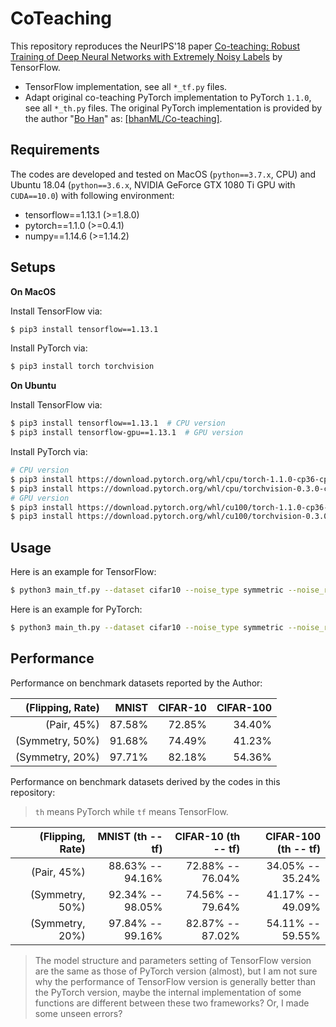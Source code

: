 # CoTeaching

This repository reproduces the NeurIPS'18 paper
[Co-teaching: Robust Training of Deep Neural Networks with Extremely Noisy Labels](
https://papers.nips.cc/paper/8072-co-teaching-robust-training-of-deep-neural-networks-with-extremely-noisy-labels.pdf) 
by TensorFlow.

- TensorFlow implementation, see all `*_tf.py` files.
- Adapt original co-teaching PyTorch implementation to PyTorch `1.1.0`, see all `*_th.py` files. The original PyTorch
implementation is provided by the author "[Bo Han](https://bhanml.github.io)" as: [[bhanML/Co-teaching]](
https://github.com/bhanML/Co-teaching).

## Requirements
The codes are developed and tested on MacOS (`python==3.7.x`, CPU) and Ubuntu 18.04 (`python==3.6.x`, NVIDIA GeForce GTX 
1080 Ti GPU with `CUDA==10.0`) with following environment:
- tensorflow==1.13.1 (>=1.8.0)
- pytorch==1.1.0 (>=0.4.1)
- numpy==1.14.6 (>=1.14.2)

## Setups
**On MacOS**

Install TensorFlow via:
```bash
$ pip3 install tensorflow==1.13.1
```
Install PyTorch via:
```bash
$ pip3 install torch torchvision
```
**On Ubuntu**

Install TensorFlow via:
```bash
$ pip3 install tensorflow==1.13.1  # CPU version
$ pip3 install tensorflow-gpu==1.13.1  # GPU version
```
Install PyTorch via:
```bash
# CPU version
$ pip3 install https://download.pytorch.org/whl/cpu/torch-1.1.0-cp36-cp36m-linux_x86_64.whl  
$ pip3 install https://download.pytorch.org/whl/cpu/torchvision-0.3.0-cp36-cp36m-linux_x86_64.whl
# GPU version
$ pip3 install https://download.pytorch.org/whl/cu100/torch-1.1.0-cp36-cp36m-linux_x86_64.whl
$ pip3 install https://download.pytorch.org/whl/cu100/torchvision-0.3.0-cp36-cp36m-linux_x86_64.whl
```

## Usage
Here is an example for TensorFlow:
```bash
$ python3 main_tf.py --dataset cifar10 --noise_type symmetric --noise_rate 0.5
```
Here is an example for PyTorch: 
```bash
$ python3 main_th.py --dataset cifar10 --noise_type symmetric --noise_rate 0.5
```

## Performance
Performance on benchmark datasets reported by the Author:

| (Flipping, Rate) | MNIST  | CIFAR-10 | CIFAR-100 |
| ---------------: | -----: | -------: | --------: |
| (Pair, 45%)      | 87.58% | 72.85%   | 34.40%    |
| (Symmetry, 50%)  | 91.68% | 74.49%   | 41.23%    |
| (Symmetry, 20%)  | 97.71% | 82.18%   | 54.36%    |

Performance on benchmark datasets derived by the codes in this repository:
> `th` means PyTorch while `tf` means TensorFlow. 

| (Flipping, Rate) | MNIST (th -- tf) | CIFAR-10 (th -- tf) | CIFAR-100 (th -- tf) |
| ---------------: | ---------------: | ------------------: | -------------------: |
| (Pair, 45%)      | 88.63% -- 94.16% | 72.88% -- 76.04%    | 34.05% -- 35.24%     |
| (Symmetry, 50%)  | 92.34% -- 98.05% | 74.56% -- 79.64%    | 41.17% -- 49.09%     |
| (Symmetry, 20%)  | 97.84% -- 99.16% | 82.87% -- 87.02%    | 54.11% -- 59.55%     |

> The model structure and parameters setting of TensorFlow version are the same as those of PyTorch version (almost), 
but I am not sure why the performance of TensorFlow version is generally better than the PyTorch version, maybe the 
internal implementation of some functions are different between these two frameworks? Or, I made some unseen errors?
